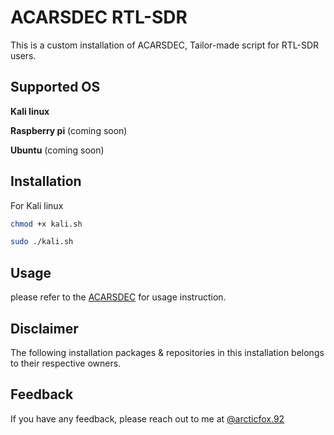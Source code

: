
# ACARSDEC RTL-SDR

This is a custom installation of ACARSDEC, Tailor-made script for 
RTL-SDR users.


## Supported OS

**Kali linux**

**Raspberry pi** (coming soon)

**Ubuntu** (coming soon)

## Installation

For Kali linux

```bash
chmod +x kali.sh
```

 ```bash
sudo ./kali.sh
```   
## Usage

please refer to the [ACARSDEC](https://github.com/TLeconte/acarsdec) for usage instruction.


## Disclaimer
The following installation packages & repositories in this installation belongs to their respective owners.


## Feedback

If you have any feedback, please reach out to me at [@arcticfox.92](https://www.instagram.com/arcticfox.92/)

